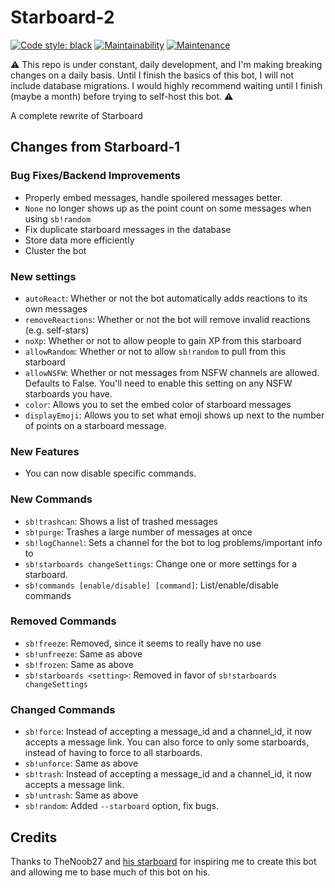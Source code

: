 # Starboard-2
[![Code style: black](https://img.shields.io/badge/code%20style-black-000000.svg)](https://github.com/psf/black)
[![Maintainability](https://api.codeclimate.com/v1/badges/a99a88d28ad37a79dbf6/maintainability)](https://codeclimate.com/github/codeclimate/codeclimate/maintainability)
[![Maintenance](https://img.shields.io/badge/Maintained%3F-yes-green.svg)](https://GitHub.com/CircuitsBots/Starboard/graphs/commit-activity)

:warning: This repo is under constant, daily development, and I'm making breaking changes on a daily basis. Until I finish the basics of this bot, I will not include database migrations. I would highly recommend waiting until I finish (maybe a month) before trying to self-host this bot. :warning:

A complete rewrite of Starboard

## Changes from Starboard-1
### Bug Fixes/Backend Improvements
 - Properly embed messages, handle spoilered messages better.
 - `None` no longer shows up as the point count on some messages when using `sb!random`
 - Fix duplicate starboard messages in the database
 - Store data more efficiently
 - Cluster the bot

### New settings 
 - `autoReact`: Whether or not the bot automatically adds reactions to its own messages
 - `removeReactions`: Whether or not the bot will remove invalid reactions (e.g. self-stars)
 - `noXp`: Whether or not to allow people to gain XP from this starboard
 - `allowRandom`: Whether or not to allow `sb!random` to pull from this starboard
 - `allowNSFW`: Whether or not messages from NSFW channels are allowed. Defaults to False. You'll need to enable this setting on any NSFW starboards you have.
 - `color`: Allows you to set the embed color of starboard messages
 - `displayEmoji`: Allows you to set what emoji shows up next to the number of points on a starboard message.

### New Features
 - You can now disable specific commands.

### New Commands
 - `sb!trashcan`: Shows a list of trashed messages
 - `sb!purge`: Trashes a large number of messages at once
 - `sb!logChannel`: Sets a channel for the bot to log problems/important info to
 - `sb!starboards changeSettings`: Change one or more settings for a starboard.
 - `sb!commands [enable/disable] [command]`: List/enable/disable commands

### Removed Commands
 - `sb!freeze`: Removed, since it seems to really have no use
 - `sb!unfreeze`: Same as above
 - `sb!frozen`: Same as above
 - `sb!starboards <setting>`: Removed in favor of `sb!starboards changeSettings`

### Changed Commands
 - `sb!force`: Instead of accepting a message_id and a channel_id, it now accepts a message link. You can also force to only some starboards, instead of having to force to all starboards.
 - `sb!unforce`: Same as above
 - `sb!trash`: Instead of accepting a message_id and a channel_id, it now accepts a message link.
 - `sb!untrash`: Same as above
 - `sb!random`: Added `--starboard` option, fix bugs.

## Credits
Thanks to TheNoob27 and [his starboard](https://top.gg/bot/655390915325591629) for inspiring me to create this bot and allowing me to base much of this bot on his.
